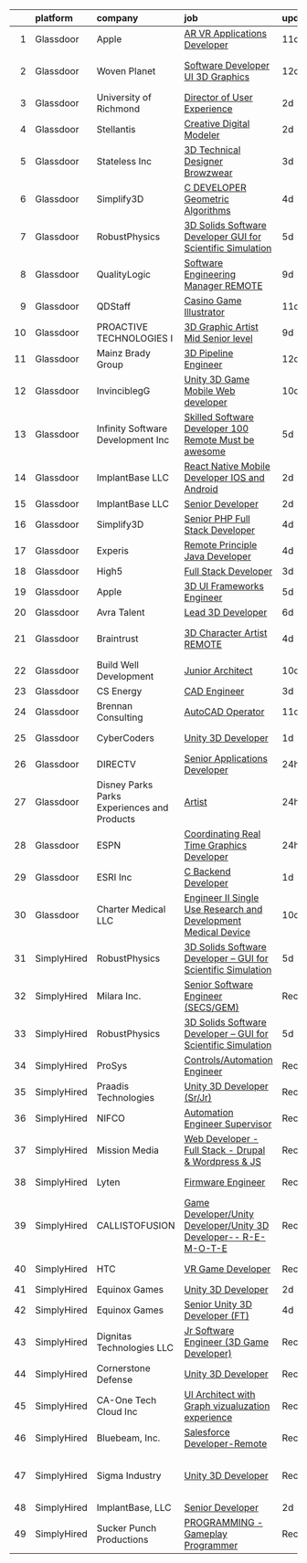 

|    | platform    | company                                      | job                                                                                                                                                                                                                                                                                                                                                                                                                                                                                                                                                                                                                                                                                                                                                                                                                                                                                                                                                                                                                                                                                                                                                                                                                                                                                                                                                    | update_time   | location                   |
|---:|:------------|:---------------------------------------------|:-------------------------------------------------------------------------------------------------------------------------------------------------------------------------------------------------------------------------------------------------------------------------------------------------------------------------------------------------------------------------------------------------------------------------------------------------------------------------------------------------------------------------------------------------------------------------------------------------------------------------------------------------------------------------------------------------------------------------------------------------------------------------------------------------------------------------------------------------------------------------------------------------------------------------------------------------------------------------------------------------------------------------------------------------------------------------------------------------------------------------------------------------------------------------------------------------------------------------------------------------------------------------------------------------------------------------------------------------------|:--------------|:---------------------------|
|  1 | Glassdoor   | Apple                                        | [AR VR Applications Developer](https://www.glassdoor.com/partner/jobListing.htm?pos=127&ao=1110586&s=58&guid=000001817fec9464a14abcce79f79f1a&src=GD_JOB_AD&t=SR&vt=w&cs=1_7728413a&cb=1655708620266&jobListingId=1007927430862&cpc=F41FEAB56D215062&jrtk=3-0-1g5vup54gjop2801-1g5vup54vq6rm800-69fcb8720df6bece--6NYlbfkN0BvKrLyj5gPmtZO9T8euul8TCxuuKNOtzRJOomxnwSEodTz2Bc-sPZlbtkML8D-m4qjCGnf4bnfUhIPZeLIg-kWsoLpYUZE6w8n5VLz2izTVNhE8A2fpsHuKRjE-oAiuIZERgxxAwRuKy4gW9q-meSy0xsMy36UAtY1PkgNswdAEizm5h1dUYLWAPqRkLM1gDZsfuccx2CvVcHIzhHspUkrnSyzg1ovCFr4NIjUBDS9om0RCjHF_7LRZlCWbrbzkzesdeUbJ1JGlb5NvtGR0MbCGwzIu6CmlzXHs0u6VYKDMQboeNRlucBCiMBvENUPEuRVos_AblOYwKpmQ0FviMyTWAmv8GOFDfxyL-F2DAHKcBYiXYbaYU1ZvY9y1YbFauujbXJu2vMH-HRQv9HUN6kY_TIcvcUtgXPj-RLQzo2oTQwXplIpmTp1YR_fFaCxjh9ba-QqusYfr_W66_b37lQJCzGrVHjs4yXSGEB6uDcVUO5aGILtOo5XoPu4rc1X-dc6uA-87dojqsEIRVF5V5aKfvo0NPEPUgap607Bv-7YVh-2os5_oHKrsKs3TYg0I_9ob8okz1w8SZA_ZpwiabZdWN5zv06N8KlqrgG027yMlnBS5iMPu_AqgdwP7q2VOmq230Ifb0UJIIZC_yR0ZhltHDvJRayDDXsAS-p_znetcsY2fhp8FIqXXQgevLAfyJc3ZVCxLMUwoUQq56iocSZ_QYEMWZqn6rCSVIEStYlh_JqIZO3KFzgYR9_Nwals4OMfPXBT5sSx1K897wd4-G7SBTnBboLXq4uB66PZKG5TKhrgzz0spjSPFjtleknhhqXWZcP1RFg76CcaeJTPkrL9CPsV7tjiaRiX2p_dX0IdU9a86i_EU_lBI0fopA_xJC8DugkwWl07R0N1aABCyaDzs0XDpj9f_aX4Y49LGFq1f_mPredDey5LElZdukwOGqYMj8XPH4f1kA%3D%3D)         | 11d           | Boulder, CO                |
|  2 | Glassdoor   | Woven Planet                                 | [Software Developer  UI 3D Graphics ](https://www.glassdoor.com/partner/jobListing.htm?pos=105&ao=1110586&s=58&guid=000001817fec9464a14abcce79f79f1a&src=GD_JOB_AD&t=SR&vt=w&cs=1_f272eeb5&cb=1655708620263&jobListingId=1007924957263&cpc=DB9C765A2BD84098&jrtk=3-0-1g5vup54gjop2801-1g5vup54vq6rm800-28b9a5d88495881a--6NYlbfkN0DSgjPPcnEdvoK3uuxfISLALE6pB1FR7YSHOr_tSg5_QCn410VK5Ds4sai37YL-FnFQsRRoouHb3ov-82YCWqClZ54BIa3EZumk2cXgxyV1LbFm_9j9_PQ7pMJF3yRQRyfIViJe7x-TJxjM3uq28YTr3wt97MUEu-OS3DuB8eeYHp1RLzj3SnpILvKW42xjl7v9yTDFZSlw2cVH8Mcjo79VYs7XpjIwFLGv0HQQv-ihFc43Lumr4PCyDEbuWLQfUGuIyXF2tT9rZlP383vLNBwapO5bLpygSk6h7-hkH5QWgIKGZDH1kxw1Vb1sgQZDAkCHsng453I22mCjEyOvF5lfAKB-Yfsr1tSbGTGuBSFW1XP4QZDAZPvTaWbp7erfyawo3pGQ--_glZdhCEe71RwApTt3A_J902IALtHxWT6WHR6CYG3NyV285IuILj2h8UTOoE2Wnb5j7COsfGshGTwMtH5rjmaURGAIMdWIGnaouXkA33sJH43NgRXf0hEMC8vgNmCt4FZedvttGZEPdHdBw3SDZeho2UhUU4ETLufxvSToPMkLDIhATLgI5G4Co4XnT0JrUKUKxg%3D%3D)                                                                                                                                                                                                                                                                                                                                                                                                  | 12d           | San Francisco, CA          |
|  3 | Glassdoor   | University of Richmond                       | [Director of User Experience](https://www.glassdoor.com/partner/jobListing.htm?pos=117&ao=1110586&s=58&guid=000001817fec9464a14abcce79f79f1a&src=GD_JOB_AD&t=SR&vt=w&cs=1_e2f55f8f&cb=1655708620264&jobListingId=1007947522247&cpc=0EE938385DA0F52C&jrtk=3-0-1g5vup54gjop2801-1g5vup54vq6rm800-fee5483f8646dcf9--6NYlbfkN0B4rZm5z_hx-StMuau8L_CkQ17CUpFrlepinLuWzihKphy1kiApdNXPmsbVpK7egTwWM1YE0y830yVSUa33GGEj4HdoLQ9ujpQNHzDNwfG11qs2oV6TyU3k9M_eS1bYsZjRA6ATmOsagKXSgYfzA_nL2W66SS_-9lSH5L2OUej3h-0TmeFyHUrga_2fOBJTjDcnZfgzoQuOsBHs9G2VgNvQS6Fv7CDoJ_WsTmpOKPHdb5w9VCjZlZLgVhnf-rtlgBuTkFB5xuAKA_k6viRAs7bofXqDISwLPs8QcnvpQxbMJC8Eb0_9KvKr0iMt_PeFtcYC9USlnIdHNa9k7kdjG_fpRdZCP0BSFiQtfYK4nAl3NNsTF_Aur96xkHM9YoIsL73d7TuxFLMhCZjqhVK_orHxB7mx2XkxFFG06n8ZzLgBAVVSL40WyN5hmvKYJtS2Mn5wlosO6uvmuT3S55ecP4dtEemSmGpOqxfcHjGuj8pZY-6_9BMfoD0ZyRx_uXORjSjwhrEbnHWxd5IY0wFY1M8eSGy7H6-9seg2IrgrNnnUDB48bzj3SAEU)                                                                                                                                                                                                                                                                                                                                                                                                                                      | 2d            | Richmond, VA               |
|  4 | Glassdoor   | Stellantis                                   | [Creative Digital Modeler](https://www.glassdoor.com/partner/jobListing.htm?pos=126&ao=1110586&s=58&guid=000001817fec9464a14abcce79f79f1a&src=GD_JOB_AD&t=SR&vt=w&cs=1_f7105a31&cb=1655708620266&jobListingId=1007947879701&cpc=F41FEAB56D215062&jrtk=3-0-1g5vup54gjop2801-1g5vup54vq6rm800-c7d62875b2749cbc--6NYlbfkN0ACPwgM8vN-agjfeQIp8j7bA6rWcStjIJMvSUoZk9GVGRcZyvcTqF-aEhj8eRL5exMgtur-eXBOUlNFu3XFpGmyH-dieVu78XsFldWKA_hmv86b1Pf2CErhrVVHd7fqoVLLmXQLp_cVhedeQEeEQ3aCz-WJOtGx_RdrzFOsYrAeceQbe8NbGQw8A_fIQF0kvpKIREmSTyYhiVwhB1NzHIUktjxx7QPxFfJXK1rpk3B5JqShvrt_Cw_wGVxMmCtsEGr2GqOSL8f2ektX4ccyHQWxzifjQgnNsZO4YrCNIA8mdy0qC4oieCTWxTsVzs1feOmaPUzHFNzzPdQwz4r4Bw7hYV__S_KllSfhaVZpZHdvmfCvWYR6thOc5BsnDTP3VOuPp2lxO8uLaG-PkMhuqDlFQPrn93Q9Wi2omObf4uklXQoEcj_lFD_uII_BbJxCWCMKUZJggRMaVWzeAXaOFaDlBdfeyNi7rJx1NL5G6znr5Acg7y-JNumR4BZw85dnDPkujuinkb1h7D079oigeigi33NDBNcrW2NG_CqgU1JG0uxnL_Nf37B6)                                                                                                                                                                                                                                                                                                                                                                                                                                         | 2d            | Auburn Hills, MI           |
|  5 | Glassdoor   | Stateless Inc                                | [3D Technical Designer  Browzwear ](https://www.glassdoor.com/partner/jobListing.htm?pos=112&ao=1110586&s=58&guid=000001817fec9464a14abcce79f79f1a&src=GD_JOB_AD&t=SR&vt=w&ea=1&cs=1_d52d5bc2&cb=1655708620264&jobListingId=1007944586616&cpc=ACBF47B84C432121&jrtk=3-0-1g5vup54gjop2801-1g5vup54vq6rm800-d92c17cf4d9f129f--6NYlbfkN0CMcCXJT0p_ILdaQUIJ0-QQ2_CBConMKszWTsGK5uvI4353MWyOs2yQnOr-BO7R0OdsV-2uWtxKNRcQOIisj4KaKx00A0lKRhJPcNQ2V8uBWaeRAsvkgoctLAWBl_74iXVjRuoS-wp-WJ8tnFC0ceYmcTlksXapOFD465wUOEqag_67zJiey7_Y2YzBIvILtyq2Mgz-k7zluBYFLyHvIVqcuod63KpOSTZcabJoMnk1MU82iJ8pK2zUpJZw1UxNzouD_T_4voPJB-ateX0ULdO4vQ7XN6NCMM-FvIwRc5Q44fZ_h1TF0xnNaWqhKCQtN6hz71ewOyq4bokyx9v4JC4VP1-P17WJxyIJubWT-LDW98AJcnbGIERxanDlKwqFB0UV7cgLRRC4VzX7dwodD7yLKQZqehdRaD7cStvwhikmLju_zNQgvhlAPl-yArJZt9GSPUlklrEZJM0rj-IKfg8BZPwK5DntJ3xXtAAVIe8bprwlNJql5a3cMCBaXaXgT0ELDbPvFDU39kJC76UWmcBn)                                                                                                                                                                                                                                                                                                                                                                                                                                                           | 3d            | New York, NY               |
|  6 | Glassdoor   | Simplify3D                                   | [C   DEVELOPER  Geometric Algorithms ](https://www.glassdoor.com/partner/jobListing.htm?pos=103&ao=1110586&s=58&guid=000001817fec9464a14abcce79f79f1a&src=GD_JOB_AD&t=SR&vt=w&ea=1&cs=1_d0c298b3&cb=1655708620263&jobListingId=1007941984783&cpc=6489DD4DE391605C&jrtk=3-0-1g5vup54gjop2801-1g5vup54vq6rm800-0b6f87ccda85a2bb--6NYlbfkN0AS6l-ih2KIXnejHBXZcOtrnYQHbFd0ICbFjevRruSO72K49RFFl8ZNDGIda1dOjIgye5Sxjxx6Dcpnx7XeCYcSTNZZc2Mz1qQcNMbzQUgcJDCNAbHdG182PqyW56RYsmFBRSZRsfJyqU4z-zLDtWNJkIT14t9OdPQWDE55Tj4d7LF-vkA08E4T6t9aIl1TRqEmJLxX7Hf5BP0-Nh-P_LTSW8GBURwRIQixnGKTfRD0WKixWDsJwah5hCJhzfIK8wodIqjD8UOkJAdOY38g-qW94qRnlwyhLqOaUrstj96ufvedud3DBikHHnmQ5FmJZ_DHxXqMI67D9qP2S9pmX1PAtXZMEwNg6aDKrEZdGaBO5FKari7NwgL4v7uF1OngbfmIZaklnXnShjXxAD0n0SQmGidAPA_LGl--0Oy77z7hOYF7zywV3ytm9vDexOqAl6qbfz8yUUd78GDxJhUBcc5SsFfD8CtSpz8_JP8f4lyOKYDIpeHZmK75p77r5svrbgpfc9uVTaEcYGnssvQDY93E8OGed_r94uzveFONczMYtbk7J_DXtO70YzhRRuM1sa4%3D)                                                                                                                                                                                                                                                                                                                                                                                                          | 4d            | Cincinnati, OH             |
|  7 | Glassdoor   | RobustPhysics                                | [3D Solids Software Developer   GUI for Scientific Simulation](https://www.glassdoor.com/partner/jobListing.htm?pos=101&ao=1110586&s=58&guid=000001817fec9464a14abcce79f79f1a&src=GD_JOB_AD&t=SR&vt=w&ea=1&cs=1_8a86ec40&cb=1655708620263&jobListingId=1007939645720&cpc=693DC2A5C2508A76&jrtk=3-0-1g5vup54gjop2801-1g5vup54vq6rm800-4530b0d87336c294--6NYlbfkN0BevOZb7bgHVtZg6wneUdcunOcHKZMYh8OpNEpW_MBDmqvix-hf2npWZcwmSak8KDLAG5uOZfu3iPMwQCo5M9VWPWWBE5JsvYHARI2R-N_M6Dbc3ty3EvP3e3dRDVfsPSYK6-KxkPQbizzmtea1c8o5pZrjU-1CbQknsQJUyxUhwn_91sSBrqOv_Ac2CvY8ebO6GXCUbW85YwD0JKdvauPcOc83WjtkEmGbKj6Rq8KjydfEcosIzxBxflVIzhuJ41WaRmNx4p4rhZ9dJdwyux1yh8fRlRi8CliZySZgbefDY4LsaEfP3KdoAbic4y5lIX7ifjOyQeDik_6dXemth-vMSilvM5YMZREy5XPDGZpLGYVyqzXcm8GMylGMKXwV9JsEiRnSPLOuPl6ucs0anGq9yFu2MDZen35RSIqgaar59KvWc5spebFAtPJ0NiLnWUxzYDB5n1_RVFChL0-TLc7laH30qzBm5G4R9ZAPM9b5EfXxeDfMs_DPjWwGshGdo6L1BLACtnp2NA-bMD6pfo_s6vhHOfRSi9MTjEcEg8rlqqNWZ-B7X7WN)                                                                                                                                                                                                                                                                                                                                                                                                | 5d            | San Diego, CA              |
|  8 | Glassdoor   | QualityLogic                                 | [Software Engineering Manager   REMOTE](https://www.glassdoor.com/partner/jobListing.htm?pos=107&ao=1110586&s=58&guid=000001817fec9464a14abcce79f79f1a&src=GD_JOB_AD&t=SR&vt=w&ea=1&cs=1_1fdd0627&cb=1655708620264&jobListingId=1007932213876&cpc=1618895939391108&jrtk=3-0-1g5vup54gjop2801-1g5vup54vq6rm800-220f2a12ab922b53--6NYlbfkN0BfCVyGhJxQhQGQE8P30JU6-n5_jcSKbz7MAfWG2cdpnm3sD86SrkXFxEL2O6q4oVGja1YcYg3LI4j7ZdPLrTzdJbC3cd7JEYSXvy7Ij8MVaaSCnhWcDNVGwpnvoeXa9pjxAZZFadfpOIpf-ZwyDnz3Q6aDv3zRvTxLZcD2TVfdu_S1hhHbxCcc8nMxgnXApaEsixL7b2VeVARWu4MEw0qVyeV4LzDzBVMKFLGRN4__m11h1lrxOigJkw9XJHpUkG1UmZ-xsHQKsrjNMS2IdxsuesuTye4HCdYyiVHcB6z2GgbAG9VMXyc2JwR12jrW_v0iAhNmnir_L6CozzJpQtzcm2G2DhOKwbBGtPf3Q8BrB3AOsGFL4TTmtKv1Q7ugGeeAHkYHZBTmDmGdjyn3oayjyFruXQDd3O5a_DeNyC_KbRik9RMQMluV87a65j8DFGe1fkFyVk-COCaiLtmk7nIGvxslszVt2xzSkg8jvT0NkD-p1k1b3NgHvU2tlNXbJNggiizmGBJEq7-jkLyyjLcDPX6f0oT2eSbFXxfbi9SZ4A%3D%3D)                                                                                                                                                                                                                                                                                                                                                                                                                           | 9d            | Remote                     |
|  9 | Glassdoor   | QDStaff                                      | [Casino Game Illustrator](https://www.glassdoor.com/partner/jobListing.htm?pos=121&ao=1110586&s=58&guid=000001817fec9464a14abcce79f79f1a&src=GD_JOB_AD&t=SR&vt=w&ea=1&cs=1_89bb4933&cb=1655708620265&jobListingId=1007925681459&cpc=1CBFC3E34E2A31FF&jrtk=3-0-1g5vup54gjop2801-1g5vup54vq6rm800-e63c32287e53ef2b--6NYlbfkN0BK9GXDcakwdiqmeo8o-2GvkYnmPkq7xevAHdeF_847qgEqLohpJSeR2Dnm78J3U8H8O3cWcofIO70AJcWixlFJnvFYf4giE1fFFkwuS-1hvwGaV5KleI9pdBv521xfIEloftKi1RxKA_cOAC25heA2F6bp6_LjfMi_nyHahfMOHPtmaYXwDkdkZdkwKrzGI0q0AdwrvUEx1Ilbwe1CUsuSKhk1ENMAbnKqKij5GZKeLsjjXUNUJuTwynQH5VCXC3Un3U1ucxvhzcmAQhbWHbqmxzYAMIEJhOEF3vNs4itK0ue6xV9pu3lbulTkk9NwJNcRhi2Y0fh2-24Gg83CGkqApNHC5MF5-_hF5WNqKuFjaGeNXPRzXwlsNNWBMU1QRYftqLGVZnBTijooxKIzyA4dfKcvxk-QV93aoyOMhrEqlZF3hy1QGaXUXvl8bvOuMYXLbJxlgZa6qs8udB-Drc4PWU9-Y_gHJ0I_xhkuclVDiA%3D%3D)                                                                                                                                                                                                                                                                                                                                                                                                                                                                                                         | 11d           | Escondido, CA              |
| 10 | Glassdoor   | PROACTIVE TECHNOLOGIES  I                    | [3D Graphic Artist   Mid   Senior level ](https://www.glassdoor.com/partner/jobListing.htm?pos=104&ao=1110586&s=58&guid=000001817fec9464a14abcce79f79f1a&src=GD_JOB_AD&t=SR&vt=w&ea=1&cs=1_e2306a0e&cb=1655708620263&jobListingId=1007932102258&cpc=AB75CEC7054B3AF3&jrtk=3-0-1g5vup54gjop2801-1g5vup54vq6rm800-fc57daa599a84766--6NYlbfkN0D4rPC9Q9uQLlgWvNxCF4dREk9VHC1nFTR2yi_SPW4ovZYWOA3md7j5hYSoLFTy1SEpb-D4i6sDEn5sJ1vn8teXPWlHwihRT8KRIC-Xf9leLufGRP-m0H2SuQsaB0VTanm0DP0HU57Zc5WgqF_pVlSKtSKKK-Qww_d5iwycywxM3-e3G1LiDZfnMJnvWhmo6hyFvndE08j1ksaHYZn0KeWoOpd4gy3nP0MTOzF8nyVsTj1SvqJdOa6u5btp_vpII39RU1s4e65JTQ0DohI6oD_M4Fihuk_XqdNQoENKzbzZOWy4UoDd_VpRn4RbX-4RGrO70yNpnRYMaGD4m_9bFWNyf-ZlCZbresqNUgqYQB8YTxKHqwYSEfp11MgEd2BK1ad_CdSi1ISZPoJsFgePWFVald7lLWnKcBqr0EChmG3GMD9WFw6LUTzWlRQb__VvcMEbgHx0b4ZpdZZHes60tEn6yAgfZzU7DEq59GNdbFm3FdFWILWP4-u2R_gHyzf0v4CKSlW_QBoGfKGzi0YOovyhS2tm7QIYalw%3D)                                                                                                                                                                                                                                                                                                                                                                                                                                       | 9d            | Oviedo, FL                 |
| 11 | Glassdoor   | Mainz Brady Group                            | [3D Pipeline Engineer](https://www.glassdoor.com/partner/jobListing.htm?pos=108&ao=1110586&s=58&guid=000001817fec9464a14abcce79f79f1a&src=GD_JOB_AD&t=SR&vt=w&ea=1&cs=1_aaa067f6&cb=1655708620264&jobListingId=1007924023769&cpc=022796DF6CE1C9E6&jrtk=3-0-1g5vup54gjop2801-1g5vup54vq6rm800-19e69a8eea02e56c--6NYlbfkN0AmBvT8mmb9xI3Fj7UxKkF4Cq8RZh4Va6i5lMeIN2RcgGASh7aFhimwCXUNgOpzN1fbJ1oBdpr8KHMtR0CV7Zq2RullAxWIL3pE3BDWV59ENUqakRDszZixYKhBkXpnqpQvqe1fgrLdNWUtqdFStxCtFPy6Wabm9-W5fOxJtdZMS8_ygq6xyQ55hH7eNBwfvRpKDoE30rZLoH32GFQBVZrij8Maz967xYnVURd4WxTCwFWgh_u-4E695qcumAt2F8hSUVaQAmR7EZGmusYy_8PGjriyb_5xw8yeguJZPtn7HiKuF33h4aqepP2PrY5UVPCyDiMa2pNUH-yPqe6u8kDTEbADISmd3RRj9eTX5tXZMoMc2ahuOKc79ELjeZ2OgoGpU7WMNuRClyqXme3JcpMX1QbmBfgS1p9Z4AKzxDHH_dn9aLJEAmhx0VCPcdvGxI7fazJV6RqrU9wkVZPmCp4uRzdzuuOUeY-8HCvkPxeS7ULADvqTFMmoLHr_oSeFa0uaN5VqeTkZmw%3D%3D)                                                                                                                                                                                                                                                                                                                                                                                                                                                                            | 12d           | Remote                     |
| 12 | Glassdoor   | InvinciblegG                                 | [Unity 3D   Game   Mobile   Web developer](https://www.glassdoor.com/partner/jobListing.htm?pos=114&ao=1110586&s=58&guid=000001817fec9464a14abcce79f79f1a&src=GD_JOB_AD&t=SR&vt=w&ea=1&cs=1_e410261f&cb=1655708620264&jobListingId=1007929062517&cpc=2F9DD8B511C89582&jrtk=3-0-1g5vup54gjop2801-1g5vup54vq6rm800-2ddafc439c644129--6NYlbfkN0BMcPmEX1E7yOuH-aMzR8-fYhPkQo9_bevYM7Na4_hpwHM6DEvgKwm6ghaQ4rQigH1ZRHNugIw-dKN9PeuzbrxsHh1Rci5SOJ_MVkR5yHrm4yhy3u9BlLsBS3hxihEG6gpiJYSYNNx5Anmv2WB6UQCtq5IlmzGqKudcIh4tI4VJH_YjjKoRguIzurTpi1LE3SkLwZQL64d8SZjixA1UcoZUPfFelgNRax_UHnCRCoyzDkvovNTX-Js2Da0Rx228t9KdK3175K212pZUM_y5CB8lLaFiZHFjQB5Q8-CBZaQchB0y11K3sf7Nj3-Dzhd6wkIJ4YrBEX8nkdmsWhdzU3NV4G6ak7NYYQDvG3AM6IDHGjJF3U8ihsIaYkF1iEXJzRHLLoJbuv3y7jqw4V0cJCajVnZxdetwj2Z5lbJpWMDTFVZ07dMFQQLnlM_ftlIar-3sU3Sn6q16CKFiGGXKNAvAJYy6_sbFH6i-dGfhnYH66AaiEu1ZbCeSKERh9CAYWs5rrXJJqioAW99lv5IyZEJO)                                                                                                                                                                                                                                                                                                                                                                                                                                                    | 10d           | Virginia                   |
| 13 | Glassdoor   | Infinity Software Development  Inc           | [Skilled Software Developer 100  Remote Must be awesome ](https://www.glassdoor.com/partner/jobListing.htm?pos=116&ao=1110586&s=58&guid=000001817fec9464a14abcce79f79f1a&src=GD_JOB_AD&t=SR&vt=w&ea=1&cs=1_4e4ea9d2&cb=1655708620265&jobListingId=1007939755829&cpc=F7A2269C793D5877&jrtk=3-0-1g5vup54gjop2801-1g5vup54vq6rm800-c074755a022ff3fc--6NYlbfkN0DXKDYI_yepg0NlIxbNRNpLYk6-xAUlLi5O8UrMeMQShyhu6ovo9bavZEatAIRXxfsUBrgeVPG6NVyQ7_YvnG8IIx1Sl4fVEpcpXR5Xk7I4QXHDH9Zd5q1MoT7FKRH47sEQB6_NwCxqjORkhGBVtlWHPRbAaO3WVZcJrGZ5NDco7CTAOZCRJv8c9cH_ewIRz3cWwT3v_HaEnlkZdQdTJfN-r38IlC0Zw-SO0eyzmc7qwR_G6qKd5XJpMf_3wjAWV41lDfAFu6WGIqqV3rdOMI2N2nc7Mh0No4N37Cxii9tTjFh9gQptR5sBBzt-zUQR83ig9_xeKNk23X6mtzFe3-StgZOhFojF4hQwI2g6-JXexjc_Yr7pr_9Oiao_TX6AULZ3pkwamL8OHVwOBRyoTjTs-AywcTix8dX9XBZOWhHoKyrK-mLVAZ4ydH-q9lF-pmT3rYlFmE14HrwbdYT7ynhnXcREkQS1H4M7TeVAVXjbHSlI4ZGiQ2QR5IDrRpW6QA9RjHhKogmI5g%3D%3D)                                                                                                                                                                                                                                                                                                                                                                                                                                         | 5d            | Remote                     |
| 14 | Glassdoor   | ImplantBase  LLC                             | [React Native Mobile Developer  IOS and Android ](https://www.glassdoor.com/partner/jobListing.htm?pos=109&ao=1110586&s=58&guid=000001817fec9464a14abcce79f79f1a&src=GD_JOB_AD&t=SR&vt=w&ea=1&cs=1_950d07e0&cb=1655708620264&jobListingId=1007947280378&cpc=CAF32EB92433BC76&jrtk=3-0-1g5vup54gjop2801-1g5vup54vq6rm800-612e5553f203dcaf--6NYlbfkN0Cd5ZvLdai7cR0fypH5_WiGezUQesq24dbKuF0ly35ya-DdLtg6_ErM3yC0pkQsVJVAwRWSZmDHCJsJnBMiwZyD_XZTS6anio1BeqdiqMC2EbbWmQdrcjDqSWWTTLwcNT6l-Tx3BZ-m5qrxkGgJV-wkmtwpj8ODVNfkcEe3DJy_iZk9giqLJGWVKj3iNIrzowbxMXJhyTxbNBRqXZB2vMgMiYGLKtDGzAjHahhmJOs_WwZGqR5QVlg4hvKv5sOijYrqydAOBsoSGQXsplVvKYtJNAmag6pyZj5lzW4pbE6Zk5-3Z61LpGYVLgsaKfiB2zRctfBh4ZOoGy7FXSO7o8N1BagUQZROYODsX8YwNbAhn2DNNFuU3UhO3D2GIVJ5SgslHFYQuYpHlih8dtRhh0SB4crDxZylTSt052AMfmHPOAutvyrGr_0WBHtE3Jr5xl4Ef3XVMK99fUlMgaTRsuwuUqdCk6Xr3jaIxgTWjQr_ylmuwE1C0aO2P6sKK0qhfnb4ZQeUHZlP6Q%3D%3D)                                                                                                                                                                                                                                                                                                                                                                                                                                                 | 2d            | Remote                     |
| 15 | Glassdoor   | ImplantBase  LLC                             | [Senior Developer](https://www.glassdoor.com/partner/jobListing.htm?pos=113&ao=1110586&s=58&guid=000001817fec9464a14abcce79f79f1a&src=GD_JOB_AD&t=SR&vt=w&ea=1&cs=1_2ea5cd34&cb=1655708620264&jobListingId=1007947368836&cpc=4B4B39186BDA197B&jrtk=3-0-1g5vup54gjop2801-1g5vup54vq6rm800-e1d001173516ec96--6NYlbfkN0Cd5ZvLdai7cR0fypH5_WiGezUQesq24dbKuF0ly35ya-DdLtg6_ErMgf3bu1Sh4Y8bQjtL_gc8Vas7SqGHc4NhwOCI7MPRZ9yBhrTo_tX0UynR2sSN5uBpnMcZR1SGORbwmRjpcDryE5BkJaxOPxEEJtW76mymsc1dGkC9pdZj1Km3NmlT-BoAb8dE7UKINM5ZRtVlNAOLND9UBVx3e5e1o7wfvbN-pOxvqF6-QQvnhLPebFj4nP3bxbZoHjSRcoa5c8fKKFAg5Zd9FLrc3FmPyC_T_KxeOUcD4hEa8tH8M_clUUTlGPZU6bMhk2L22rpNMq6KfFn-eKMaONReOSYpQdHPThEbOAQ9A4XBVFYmtjzYiMlERiCzK7T6kCxYim-Du1Gt8xavMdGW1Bl73NHMGotlYjvCS2l-jiJE9HwiXgT_FKGBJsacjqTEzXvYc21pZo5ixUG4mRYUacCFw1thjx3DpS_e0gOdimS8BKrGNnC3t6La3SQ2kWiQTuWQXJsZ-4Er0oHsGw%3D%3D)                                                                                                                                                                                                                                                                                                                                                                                                                                                                                | 2d            | Remote                     |
| 16 | Glassdoor   | Simplify3D                                   | [Senior PHP Full Stack Developer](https://www.glassdoor.com/partner/jobListing.htm?pos=110&ao=1110586&s=58&guid=000001817fec9464a14abcce79f79f1a&src=GD_JOB_AD&t=SR&vt=w&ea=1&cs=1_ebf5bd7f&cb=1655708620264&jobListingId=1007941986166&cpc=B1198376F5A4F1A9&jrtk=3-0-1g5vup54gjop2801-1g5vup54vq6rm800-494daf5fe866f4ad--6NYlbfkN0AS6l-ih2KIXnejHBXZcOtrnYQHbFd0ICbFjevRruSO72K49RFFl8ZNaC3KbvvMOnUTDgUP9bEkM3VcPPm2RIrk5bHmwaXGVNV8Th_saPT8su0jbLcnksTZSE5StKOjaKU497O7nJdQu9-zYqTbR_opisDc57meUjPRcCHMb9214qkIyKOVc8ou8tngqVH_NJLiEZl1nUw_3-TBM4IDHv9hCI3LhN4sKUcjzeCPd5a0ohBt6RA90IJzvLO6nXA2WyEP7EJewzz9fGYUDsP_pGxuw__MRbuVzjf5FmV5LMEmLyt9Sp-z-8XfqZh7aC5leLPK49x_thXeom2e-F7TWNiylA6AktQJ1jlywxSDY5Kh1A02R_b_OHIeC9QE-AsGKVV0CMUPmtdlvOqdKcfymfMZNj3GvH-baaeG-eE8Sc7DBaEsawoobkhszIWkD66VrAmCD_L2Lu3odC7cApKwSA9vnlBPP6p7upDonMV1RwTUfmpZhFMdP7ZzmsB9M_Bi-ljQDEmwUGd5TMgoshsObAwqpUlZO3d6qMnZ49dnCvzufWqKDoNTr1zGbRLNT2J_xpY%3D)                                                                                                                                                                                                                                                                                                                                                                                                               | 4d            | Cincinnati, OH             |
| 17 | Glassdoor   | Experis                                      | [Remote   Principle Java Developer](https://www.glassdoor.com/partner/jobListing.htm?pos=115&ao=1110586&s=58&guid=000001817fec9464a14abcce79f79f1a&src=GD_JOB_AD&t=SR&vt=w&ea=1&cs=1_a3455ede&cb=1655708620265&jobListingId=1007942374325&cpc=3E251C7E648E8D76&jrtk=3-0-1g5vup54gjop2801-1g5vup54vq6rm800-ca2f220bd5d464a3--6NYlbfkN0D6SMYE07Gfh-_SH2FjhVw2hdqqAR4WTuv7Jx1Ng_Jc3qVKAUZU19-LvyPanr2TIYN9sd1jI8lVJKglPdEd1aaiPxlhKBAOZkEz4EqSdAU1-UsQeYVXIBjWqdL7I5cYtsIG-8wO0H-MYfCZZ3hs2BYguTf1eGTcYiSFBxcHv9CSzC2A2M1lZ5A_hNqDFPfUMS2SlUUAP2yunUEt_3AYH6TSa6-ShSsDGHkjDWajvNvb0nND3O-IsIkTS58QjXR_wQGFNBtu0R3AAkalmdfTg951b-XSYsV_2AgEzsQJjc33J7Hqz54Ssz1u3A1GMyGYTbZmwKX7lqT30rJ2pT89MoGb6oAW-0gPmkWJwWS40nVrzD0P6c9O0DMaTCqZiiQ4E_-R8NlZSCl3bzWxrt5t5xQXNTBGlrrRhiOHQpjK2J08flyZNubqrsqWpr-HWG3JoynBhk2vUtdYyVF8Ej_y2b7h4klt1t1enPouytw09YdVyDlNDcU7PEft51LJWTIcdF52DFdHevytlH_jFt0RMI0u)                                                                                                                                                                                                                                                                                                                                                                                                                                                           | 4d            | Remote                     |
| 18 | Glassdoor   | High5                                        | [Full Stack Developer](https://www.glassdoor.com/partner/jobListing.htm?pos=122&ao=1110586&s=58&guid=000001817fec9464a14abcce79f79f1a&src=GD_JOB_AD&t=SR&vt=w&ea=1&cs=1_353a2560&cb=1655708620265&jobListingId=1007944586870&cpc=9C4F014304452074&jrtk=3-0-1g5vup54gjop2801-1g5vup54vq6rm800-5cb29423473bd215--6NYlbfkN0AV8vU3o9nlw7wqa180ZkP3oAg17VLIhkP1SPyaIh_MQVSfWHQ_D-a5zztdBH5vi5yTjDkIkcoJCRiYTFTBHDtPAs9_aS-SJTkMrFXXkBe8Cenzh7a2AoC94w0MER_zYqebLvb2mQRwF6UmnCGXrzIWLjmabHJh4HagAg_vT4qjuvzwuliBxW7RmuasfTNZzeOyGbBBTbFfip2phpS1CpQod2frab0XdfiJAAQcSuPYiwe56bD1lqQMjouxxXcHeeZs_AGHUroHbLnGz4xqvDl4Jpj4Si4ziGA-okllBYfyds4k_y795BRYVLp-3TpTuexqNbhotjv-GDNZ9y344HuTXfAF-YgPNAjMHTs3ZMRAsLSlxeKuH4rzuZxvtMPN6vf6Qx9hAQ6YaxZCtTSfD7-W-hIpsxiNVvyyTD70ABpnnclmrj1MoX-IKCI4bAXZ50sz4cIzVeeYOYLH-LMJQaiuUkju_r_stiqsGNbecofzYgLyNHpOdg_fGWrQtFy6BKPOOwi1CSqz0pVgTkprWPmp)                                                                                                                                                                                                                                                                                                                                                                                                                                                                        | 3d            | Remote                     |
| 19 | Glassdoor   | Apple                                        | [3D UI Frameworks Engineer](https://www.glassdoor.com/partner/jobListing.htm?pos=125&ao=1110586&s=58&guid=000001817fec9464a14abcce79f79f1a&src=GD_JOB_AD&t=SR&vt=w&cs=1_0c5a4d30&cb=1655708620266&jobListingId=1007940998318&cpc=AC285F3A3ECA6BB0&jrtk=3-0-1g5vup54gjop2801-1g5vup54vq6rm800-e9fb792e00483b4e--6NYlbfkN0BvKrLyj5gPmtZO9T8euul8TCxuuKNOtzRJOomxnwSEodTz2Bc-sPZlbtkML8D-m4oX3N-m0DxU2swFy15YUpRuGj8_Ta6DyU_6OZUUJWtxBdSOdMTjc63OZPlllE-XXdHA0qVv6SIPNXiibCpSGCIja52rbDRny-5U6b9s550Ir48lfvH_q3YAxJF9YjUcD_M8wl6Q2Y8Wu2izssGYgJ6DAGb4nq6KZTsBGlK_9h2WF4jD3i5sp07zC-W0Sj6cmtZQda4_LmvFVAN_7ydfhG592VBJGgLumUqVvwuhwsPGNaBavWKRIQmknVwhA4O6a7Y7eI00o0E8xY7A_4rMuSh93Bv4w16M0zpPGgHPsTgbscgnR6ZmrJom9WIWmVQyNYixmGSH31r7EVGoRfrCLnRbB4JvYrrKQtcOm3HpecdVEhkmLuTe6dEBDQnZv0mR_bHzL-eWjmMvfsH9r5ropnpbFFZ1QHwWchZmhAKG80DnmghnDWN9YYSSheakwBk-g8Myrjx8CZhfk2IhBs3D2Ify3A1Hf7Pf5LvajGQxmimh2A1-wlTwxiRRiFlPzFUHTty3SrA_v3TMr-eaEIn14Cfnq3d3ogfSeB1eVSr0KmUavIFFAksU2cxtC6q7mENLak6shyXjQ9WCcUfaumXEIV1O0QlgWDNLs94IY15wHm9pwFJzGOVS3SDaxNdKkZJe4KdOxNI4Jwy8qNc1dLeFWUTI5eYV8Q2gu3PHC-kRsdOneFPPv0cIFrh9CZgOix6nqgz8cjwkDEok3G7eh4tAxA6psD087FZrM94HEvpudrWeMo7yWQMGF7dQAKqz1cnqLmaBK97GgU8iONqDtFuS7dZmiLMXwguKfiCLREWUsRWjWSvpc7V075Bx6yB_aFhFgfrQa8Axmow1MsPXPN5wRb5-FLUf84X8LGdnRS6oEzRZC6fL_eIBb5jDzni6x2GEScDRSSC-WY8Rzw%3D%3D)            | 5d            | Boulder, CO                |
| 20 | Glassdoor   | Avra Talent                                  | [Lead 3D Developer](https://www.glassdoor.com/partner/jobListing.htm?pos=120&ao=1110586&s=58&guid=000001817fec9464a14abcce79f79f1a&src=GD_JOB_AD&t=SR&vt=w&cs=1_e92e71a6&cb=1655708620265&jobListingId=1007936324954&cpc=5E31031E1AFF45A7&jrtk=3-0-1g5vup54gjop2801-1g5vup54vq6rm800-d72a9d5f5b134c82--6NYlbfkN0B9-418cCXRzcGI1omC3v1wRgm_AezucpluatJafpVZg5tLBFTmiP1LYryusOQq5x7ZuY0GoirngUiOWEbF1Nj6pHNTgvggm1rQIm0zxvLYjukBIndfO8dWcdoPFkwyIEvI2gRzRtJn5geWj6iVV73J00hE-49UoS0BC89ps9URCMv2GCUQcbxfH141Ez3Jf8qt5XKtS9gBEmIDrhrjoO_7COtqhPad_pgqcNdZuRsm3EkFcE9tSY8A8g0r0RepmsLi-fakXVo1qHzZPuPIF0eJfMB_JWAez9kItsiK57eZXMyHgZSDI3uyMutZi4NNzKTCPIndC9oddVrAhd1rX27XEh5McIvFyPOaa-P5Ejrsf_Qd9fLqrrgnSFLVpZKEYEYMBa3CzGn9S8zKqP5HzIBbbQrM10rmBcGofqguZ867miJInQS0P7Y4uldUNzNbyLFv-yNzm5gtAyTUoPKhd1jpkv4Nm5410LG7vhApqNd_JdNn8amq00KpTQXPVltBb1Q4P3MkT5wT5LX2F6Z6R1s3MEc54NYFp7bjZsEHKEYd4yoJ_-6GATbrs_9LClWG5-s3GMYjPS98NkuSC4zN-7Zipt_h6y3liog%3D)                                                                                                                                                                                                                                                                                                                                                                                                  | 6d            | Remote                     |
| 21 | Glassdoor   | Braintrust                                   | [3D Character Artist  REMOTE ](https://www.glassdoor.com/partner/jobListing.htm?pos=124&ao=1110586&s=58&guid=000001817fec9464a14abcce79f79f1a&src=GD_JOB_AD&t=SR&vt=w&ea=1&cs=1_44e3d033&cb=1655708620266&jobListingId=1007943710888&cpc=F41FEAB56D215062&jrtk=3-0-1g5vup54gjop2801-1g5vup54vq6rm800-5ee5e7f6571564ef--6NYlbfkN0AL3dVr72y2kzw2kaN2Ho5i09lACUMjYeOySpm2U6Kfan0Q5GkZVGCHxlsApy2F5378uQN3mKM_7kyYKMjhdxpueOepSopJDowaNmAAmp8C79_qyjXPQLD4eCZs_sHpZ4tzm_0hFAPF1E3f_pOR-KvDnFTzNWgR56c5n5xBU3L5X9GXmPX5MxWpDGZGoMi32ZubdCR7IKRK-fyOhgGJQd7Fithgp8VrI5VIqCq-RG0iQ__JDPva2qbuaVqWnqk92gsc0NGcbUjf2Yiqmc-Ebkp9_KrNUFDdm5NfEHaxhhDajPS9kEQO6TeKb3oQhwCYt21sblDeYY11sz6_39PqSAzVVhAlbuDu9OoGRYfocVVWlup12Rfb4u4l1-NQXTOKFAr4iIi8IVVfUL5gaCj7jmn-XcSVjnhT4iXftAAZB1Pj_imtfoU4KlPE8CRSaoWRLZSVVsGogejVEzjioJ3PHoqBPBND9bIl8LScGYSfsMFU2AH5gvOTJ72aSeY230NKUhf30mH9hzKPvuYdWqVlHxRM38sgDQwsOZxy0g9TMayTR-fmg4jwDauwSdZYVc6yBXrADiEJdiJTX-tV1jKttjQvsOJEFy11_lvu5ECBz9Ywt4Id6DboNiOCNrOdpgUMXEPeS3GHqNmeG1la-IghzgZkRhV4ewYXYSsy0uf4W91-__TgqqZLh7mc7v70emTJHE-olH7_SsFzav8yN5C9VGQ4rPdydw4TQutCeu7twhX7WOoYBu3FI19VvrFvQatrFoIBXU_J4U2o5885MJ0FAJ8D)                                                                                                                                                                                                | 4d            | San Francisco, CA          |
| 22 | Glassdoor   | Build Well Development                       | [Junior Architect](https://www.glassdoor.com/partner/jobListing.htm?pos=111&ao=1110586&s=58&guid=000001817fec9464a14abcce79f79f1a&src=GD_JOB_AD&t=SR&vt=w&ea=1&cs=1_8af8af48&cb=1655708620264&jobListingId=1007929658533&cpc=CCC092465BAD6A93&jrtk=3-0-1g5vup54gjop2801-1g5vup54vq6rm800-f820df2182935d0c--6NYlbfkN0AS3oPsAAmCngCu4U51_2RxXyfS7TdWOFtWPOafNW52I9mnargnUyPFUi3dlkzOwLCoasE_4q7-LZ92GVO5WAJhVHeY9kPUGnDoDF26CPDsYWNyEous0wm3GAHHqV9r_xQsVhgoTYIM87oZAMZFzFlXZFGFTRlrMiTIopPEFsmSroOQBT52hp9CD0bWQMuqCcXiQTnRoS-ir4hXLmuz1BO43LrDwJnaSNVqSMISWTF3bmLrqvVRCvP5DYmvfVj2MvH0bxYeVvjyGa3HlecmRQ4FoFDwD8e0J7H2qFgF0yJ3AlkaWMe42YY63sQEsF0WOIixmMLJcXrqv_qsDVBqk3sVL_2_tCnaqL1Bhbr6wdpcvXWk67QI7fPbSdR-WDcpGXIyX4BIG4k5aDHjW0ujQ8rs2_jUS2YoeGdQ5sdlBmVdN5HjpqbSu30xkH1pQBzfK_jkcib__uTHVFjX8dkq6CnbtlcK4iIQSioPA4pGEk7hGW386ebhs7OYA3z7Ft0Nxj8%3D)                                                                                                                                                                                                                                                                                                                                                                                                                                                                                              | 10d           | New York, NY               |
| 23 | Glassdoor   | CS Energy                                    | [CAD Engineer](https://www.glassdoor.com/partner/jobListing.htm?pos=129&ao=1110586&s=58&guid=000001817fec9464a14abcce79f79f1a&src=GD_JOB_AD&t=SR&vt=w&ea=1&cs=1_c8ae42fd&cb=1655708620266&jobListingId=1007945196976&cpc=BAEB662971763A76&jrtk=3-0-1g5vup54gjop2801-1g5vup54vq6rm800-0e2166192a1aa14b--6NYlbfkN0BxYeN1ukgdqI8qAv-IWQgin6h7Kr9szKhczgp0WgDZuiUGn2alMaQdoWu7SFLYYfQ2CXnnJM-fF06WoHHKIlj-nvDeQdwuK3nDkz8pJ2HkOd9-fniPAmoqzbd4aTtbjw7CCmkXjApWN0JT3hZN_KxKuTF8CAvoqPbGbVMkzMgWml60dN02VihV-dM-9IVjdgOYTS_LOniSWFf0wZHT_5h8KTPXHSnAHcJ42WeQLOJproXC_YoXkuu2jrtbgOAKzl8E6YP4CbvNZ78ecFUA2KVeiiVRrwSEnURh2Iynyzmweg-ia5-_YuIPWWhKrwa3gpn-7toJWYWOpsbJgXhZu77HQxC-yqy1yXBmypY2CSMhBe4hhkA15a2D6KZtCo7afQhjbFUe25_xbKbWAzLRRnAIZxhafPpqw4-WhRkLsRxGHeAIu2guVmG-r8QFRuWpIjoRKFk23ZQFKE5BmVrHkbVo)                                                                                                                                                                                                                                                                                                                                                                                                                                                                                                                                                | 3d            | Edison, NJ                 |
| 24 | Glassdoor   | Brennan Consulting                           | [AutoCAD Operator](https://www.glassdoor.com/partner/jobListing.htm?pos=118&ao=1110586&s=58&guid=000001817fec9464a14abcce79f79f1a&src=GD_JOB_AD&t=SR&vt=w&ea=1&cs=1_17eafc72&cb=1655708620265&jobListingId=1007926318173&cpc=A938E184CF850189&jrtk=3-0-1g5vup54gjop2801-1g5vup54vq6rm800-af79c583b1c27cb0--6NYlbfkN0AY7tPT0iiNjSmIgu373pr6VvEa4C8a4Y-kENUDOFsYPnuIMkyfGxSIDxs_GceYYSu5U0USkTUGYRM2GVpmR23wE4bPcKxnFfyg9pld227jKCoCnxNqX7KTGhKBMLHWubWPovQax16512hJ5dMwVW4HwoaU93AMFOG6SXJ80fcbbsCpwmtp9kxHUSr3pXTdIiYSLh_M1hJc58vqAkbJcaeKIyStwG8EfzdubkS4CpPIZjaRYwfnMhAG_oD6CHjLCmWK-HisLxpkKr23u4a2BXkDhpye-mZvKOommwU9CJrXNdJYZDGxGF7rLDNhq2mkXXdRk9ye6v1P5DtbYiLgakpv0opDaXHbqepyI8RoEj63MZTD6JY6CIoAd49BM4serQ7RRAXCSb0lOpIEco8YUjIe-OrhBpsfcY5ltIX3hdHdJ77q1W3pnKJkvQZYcCwIQ2jF-2foOGNRhZ8XcLtrC4ndmG9tdMThqWQymuYxbQdqwFlq1Sen_K-y0EBB0hSDJ8-6ChBL429_HA%3D%3D)                                                                                                                                                                                                                                                                                                                                                                                                                                                                                | 11d           | Burlington, MA             |
| 25 | Glassdoor   | CyberCoders                                  | [Unity 3D Developer](https://www.glassdoor.com/partner/jobListing.htm?pos=119&ao=1110586&s=58&guid=000001817fec9464a14abcce79f79f1a&src=GD_JOB_AD&t=SR&vt=w&cs=1_2976ba02&cb=1655708620265&jobListingId=1007948758067&cpc=A65DF3A704A48F9B&jrtk=3-0-1g5vup54gjop2801-1g5vup54vq6rm800-fcd7a6d051a53b75--6NYlbfkN0CpFJQzrgRR8WqXWK1qKKEqALWJw739KlKqr2H-MSI4eoBlI4EFrmor2FYZMP3muM24zHUY_bG5kn_Q2BhPHa49SWz7CIBNBONwTx7g0zVjUj4ue7dcFNrj4oWVqs0Qc2WuJmhMR2MrAaCuwGLkxuOvqPVDOykk0Y05eyOTmKe_1eRs7UGW8iZTrY7U3V6ribTDX1CoLXX3TSaD7VjFVLtkoym36eViQwvryzS0HmAGzq7kNQlNCVjGKsNsd6_8fVmRiv7SZB8LpHGeE9CE4Z5OAMX6IOYsBeB35AKX8CfZbB_kgjSscXFKIQf7jOS_ri0_PpB27NmMikrPSuZO-3HqgADV_dC9u2wy70AUJFVV4Gg0Hfd52CGKLp8ZkjAt0PlNWD0TWUElOF9dw6Wg2u-TIYM5ez4e5x5RAVdRlZY1OBoXG2oTtrAkIfg6K7QIrgwgoZrUWXYwO4iZPnTGnTzfI5dr_9K5DhFAtNz2cHURvBVuP0nr3qDx65cC2bX7NDSGRGa9oZ1d9SkiKQHKEcaaNs3NmxWg1FrdumFvwV7yqqi8MBNxZgNh-9c4Spb6rIA1Y7VNVAeIuIWWWlXNWXOZhECKjtn5V_qCVvDuvuCL5ankFAqU8zgOGhAtMMpPHWjWt8A4oqPih63PGtdls4B9oKvOZ6kRDz15I5iLbeFMD398-82RX1DT3QibTUfdUxaqqFIKDJdAkmCTd83hs-H6IW1Jr1lfd1Y4CVbOwjD3Uztj0dcap0RRDDflUi38yVIfKeLvDunHJxrVETfaK4kaKuXo8rAGstjK_lxvIKpO82hEIbJ7vjFGkf3OuoLpuPSnj3HAE363a5d4dGHaLoRRQ2iSzjF6dGMlQ6ebuj7l6VRfqVBrZo3BALw4q7MDFGWfw9ijyPY4FcfZw9AV0-NaA_QJafA_lhVdF1bhpG0J2Ncs3gmLdPDEl6FC_axjTygDVrZ9z11a0Ql3UdRq2R5fwsmtnoMS8Ts%3D) | 1d            | San Jose, CA               |
| 26 | Glassdoor   | DIRECTV                                      | [Senior Applications Developer](https://www.glassdoor.com/partner/jobListing.htm?pos=130&ao=1110586&s=58&guid=000001817fec9464a14abcce79f79f1a&src=GD_JOB_AD&t=SR&vt=w&cs=1_45df10ff&cb=1655708620266&jobListingId=1007950648401&cpc=1CBFC3E34E2A31FF&jrtk=3-0-1g5vup54gjop2801-1g5vup54vq6rm800-6b5bc535369d4678--6NYlbfkN0Bg-vCOmr41z5O6cL3bVFLNCmt4d7jQ60EdHBZU4QjMGyRF3OJkwwC0GQxq9DZ5KcjAQYb5tDh_JpGHJGADAdjIgNBNRJNbf56kIvAzG1imlRyOrkkndLtNP_v7hFCo4jOMDMzS5CbS48rbMHqgP7--iHesn-KGHRBtLwpIrorjKS30Yoq9BKO-6NCP_RpvEzdg8_paN4R89T7l3InJZwkN4Et30IX8PMRhidDOAHUXZo-5gnPBnBSiPTsgLE4ZlNVXqqyMB2-q8CuxGbnuMTXU52kN6JhdvMSMqDEiNlv67RiqNCFluzR1UGVKZWHc96HFtKFaM8d949OWoiRhPi5iIG3P7UBr0Mws_OaC8jSrTw_GvIYGxNmb10x8Pv5GM6w_tXn7Z5Jcuw2XWq15WfmhozSW3LpNY5e-IW38bYpkdslEP_aU2dLL)                                                                                                                                                                                                                                                                                                                                                                                                                                                                                                                                                                    | 24h           | Atlanta, GA                |
| 27 | Glassdoor   | Disney Parks Parks  Experiences and Products | [Artist](https://www.glassdoor.com/partner/jobListing.htm?pos=123&ao=1110586&s=58&guid=000001817fec9464a14abcce79f79f1a&src=GD_JOB_AD&t=SR&vt=w&cs=1_51388638&cb=1655708620265&jobListingId=1007950227265&cpc=1CBFC3E34E2A31FF&jrtk=3-0-1g5vup54gjop2801-1g5vup54vq6rm800-85b04efe38661955--6NYlbfkN0DAFTyt7pbDCC2JPO79CSdi1dIb81yjczP5qsKcZIxgiYm3-7g-689UDqHItQTwke_1n8aR0TX4RKihNA6nwz7GkPR-t3-XiyKv47clQB3FleVI4rksvi8eZKFwnp9yIne7IEvtXdvgD5tbEC8OU6g5tXWvj-l45l7U8jUh8CF5Ogt3YlfLomV-zEjDNZM1Cj0u0cJ6UI2ts6Ri_hnEOMwXszqHUWbr_5MyJRASjevDEBJ0G4wVAnntooeB8RFRooZST-4x9yv1MEf9FOGE33N4wJDfTO6w4wLitP--KSp38LCckm-b7yVHEn4jMVgvda-J--vFObcvmI2Zxcys7f5CRgyTWHJ2QGShDbwrM5QBZpyuQhIYgnlCowDWS8r6Ul6xmcigS10bu2Ln90D6ZqHwWxe31ZRjcl3Gand1Wbvz5aTWEy3wl0sRcupbQQM-NPQ%3D)                                                                                                                                                                                                                                                                                                                                                                                                                                                                                                                                                                             | 24h           | San Francisco, CA          |
| 28 | Glassdoor   | ESPN                                         | [Coordinating Real Time Graphics Developer](https://www.glassdoor.com/partner/jobListing.htm?pos=128&ao=1110586&s=58&guid=000001817fec9464a14abcce79f79f1a&src=GD_JOB_AD&t=SR&vt=w&cs=1_cc3b2f16&cb=1655708620266&jobListingId=1007950119901&cpc=3DB599BF2F4828F0&jrtk=3-0-1g5vup54gjop2801-1g5vup54vq6rm800-123ee2a2a4622ba0--6NYlbfkN0DAFTyt7pbDCC2JPO79CSdi1dIb81yjczP5qsKcZIxgiYm3-7g-689Ur9xqU8QiYHWdc4FWst9jRXBJTK4eV2uOG8n3fSzgbujS7VShbtjHVxzDxPzxptvp702G3aX4hGIFNWLBQ9xfqPV3ShKgvIdw9T09rS9sMcVT0WlCqJsDjvV0w8DiqvW__Nd5cdQwB-Hj6RwVzz6vpc8bGrRmUkAVroCdW1W5g-NXXE4Im_2d3qJoGn60zGMnmBiGwybt0wJU2dgvnzzcdEuQHstea78Nx98ujogmI4lLUdF5vZfJZ51ej9Qp_IA2wsBEHe4YJk6nNu6Z-XLarjKL7-7KuaCZa0AVBAczfuPKqNGz_q0pP8RsV8wgk9k-Y2dQN6Kn37_r4gxBw8VZiJOefTZGyGMrtZRFhUhLYRdUsiegat28GBBoRW2KJD4INGS8cVuLauDrprN64tBHTA%3D%3D)                                                                                                                                                                                                                                                                                                                                                                                                                                                                                                                            | 24h           | East Hampton, CT           |
| 29 | Glassdoor   | ESRI  Inc                                    | [C   Backend Developer](https://www.glassdoor.com/partner/jobListing.htm?pos=102&ao=1110586&s=58&guid=000001817fec9464a14abcce79f79f1a&src=GD_JOB_AD&t=SR&vt=w&cs=1_975078c8&cb=1655708620263&jobListingId=1007948599208&cpc=794C88FDD5F5E24F&jrtk=3-0-1g5vup54gjop2801-1g5vup54vq6rm800-6eedeb2858071aec--6NYlbfkN0B4RtO3IT3JryJ6LFsr6Dt8ocXPllQ1mo_KSjHUlnoGB7F3bWBDUynzAFwv2euFlU-fo6fI54irb1nt0UpxSAvSI3dWORHC2ZIswOMz3d8LMd9e4kZy2N_t0NvCQLqbhfkhn8CbMQIlvhthwXYdjskgJExr_w8iUgHgh6mEE5_D0KcF-wB8NrJEWe2_dh4sMks3Qsj7F3pfSY8qCSBAOPeyWASq4O9iKYQcP9qU-unGAyMOs5wkzd73yB8fm4tn8-3TzVKAbqPL3eLSe_ynBsX2_c4mCwMDiZ6-jAu00Q5rL6WnhzRdyNdLn8xMC8-wcncsduxBmIT-0x7MRvpi4kLHIEDoVUGTGnviXWA2keHXL9f04zx3q00HUumITLkTgv4Uhcfim3P87ztjU-eBF407wziVKFlB76zcxMCipsNq5W4TUh-Qpr-evI2j1uRJcsXbKYVhODj156-PdTUgPtT9y92jzlU8Zcl5hpUN4Brzo59w1An1Tj_qPJGrE24ykOpIUJv6sNntkVpLp9ckletAfK_J5QBYM6csuyHdbpKPV8xURWwIecX3y2EKymGgQHhSZQvyEN1yb3pwYMAkKaMWhcmlaP3cLzU7oswITV7rFd8fdJxq9ZBdHk3BE2dtrMe46dCGAgbFztTuycGLqWC6ZOZWtEJuOn6xA__rIf21zyZUTDPB0wvnsz-NU7f3QkB5WfNce59X6Wb_nT94hUGHOMb9ZC89ZIoUGwYNE_JnjZeB3BiLxfSLvoCt4e07YEY6Zz6AlxVt2JefT8iX1FyjO5kDAWM-bGBB6fO3YAKQFEaveJAnB6Gl)                                                                                                                                                                            | 1d            | Redlands, CA               |
| 30 | Glassdoor   | Charter Medical  LLC                         | [Engineer II  Single Use   Research and Development   Medical Device](https://www.glassdoor.com/partner/jobListing.htm?pos=106&ao=1110586&s=58&guid=000001817fec9464a14abcce79f79f1a&src=GD_JOB_AD&t=SR&vt=w&ea=1&cs=1_a75a88c4&cb=1655708620264&jobListingId=1007929342028&cpc=947D5A0E7E918485&jrtk=3-0-1g5vup54gjop2801-1g5vup54vq6rm800-4d8dad27d573042f--6NYlbfkN0ADo4dAUZWGREmY_oWYtVaz82VP8h1WN5hjb_JCZf8L-skNCR8YLpbA5dab3ujkienMGlr9I5SEEABeYZmI4fSunsQK-vhA4wSZgNuDQg3Wk_uuMISZjdPGP6eKkgkOGEWOpm_h8oeayVDPDJXtQhJjXaUygnfpDBF2xaefYss3UG-DnP7oxekOAB3acRj4g9a8d3oDbIFkju0a35toShGcaRxYHv_DRjU8PdC6razTtLL2qOKwZf7hTOahO0AzFRtVOaTTED_t-6TF5fJImKFNBJd0AKhShTwwXhzfmqB_XY1E-uvNcaOLbeZ6DiDh4DUvLP9sBRhmj_G0FpmwxdKwPhXM9pmr_efoF5w_M3GqeLS12LbQUdKmfF0oLyfy7s-lyrnONFxFgD3oNnlDlyN0ooz0ltQt4EBbprJBLVzd1I3uz0CzUDzItrWFnx_W3QW2H-diFkq5Uri6M4EBU0_2dfvUtKeFQK3d_Kqqi99P4_13l5ENbAc0hhyiEo_PbxRui7ZJnn0jOrLU23GMwu_VoxInkOD-jTNjqGplwP7vEx11CK1W3VtznDIjJv_oNLFi8OquKYXMpj0XH3veL2_c)                                                                                                                                                                                                                                                                                                                                                         | 10d           | Charlotte, NC              |
| 31 | SimplyHired | RobustPhysics                                | [3D Solids Software Developer – GUI for Scientific Simulation](https://www.simplyhired.com/job/_v8LDXhO1mH4smSjB6bDeiGJDrkavisQ9NuWVXcR6XUVydRhGPz7Ug?q=3d+developer)                                                                                                                                                                                                                                                                                                                                                                                                                                                                                                                                                                                                                                                                                                                                                                                                                                                                                                                                                                                                                                                                                                                                                                                  | 5d            | San Diego, CA              |
| 32 | SimplyHired | Milara Inc.                                  | [Senior Software Engineer (SECS/GEM)](https://www.simplyhired.com/job/dY60qtDfBwbfX0vOXzRRCd0luHdbe8Rc784CyBQFvhqExxp-qLu1Ww?q=3d+developer)                                                                                                                                                                                                                                                                                                                                                                                                                                                                                                                                                                                                                                                                                                                                                                                                                                                                                                                                                                                                                                                                                                                                                                                                           | Recently      | Milford, MA                |
| 33 | SimplyHired | RobustPhysics                                | [3D Solids Software Developer – GUI for Scientific Simulation](https://www.simplyhired.com/job/_v8LDXhO1mH4smSjB6bDeiGJDrkavisQ9NuWVXcR6XUVydRhGPz7Ug?q=3d+developer)                                                                                                                                                                                                                                                                                                                                                                                                                                                                                                                                                                                                                                                                                                                                                                                                                                                                                                                                                                                                                                                                                                                                                                                  | 5d            | San Diego, CA              |
| 34 | SimplyHired | ProSys                                       | [Controls/Automation Engineer](https://www.simplyhired.com/job/QB5aPWbeG4v5pjPfvQLjePUyxiXPRaf2oqbnpGciwaKPmtKMFFMq_w?q=3d+developer)                                                                                                                                                                                                                                                                                                                                                                                                                                                                                                                                                                                                                                                                                                                                                                                                                                                                                                                                                                                                                                                                                                                                                                                                                  | Recently      | Webb City, MO              |
| 35 | SimplyHired | Praadis Technologies                         | [Unity 3D Developer (Sr/Jr)](https://www.simplyhired.com/job/31hotB1dwgPWYBaitSQQZU9riUutiqrBqEYaldY05gk1bCzps8fI9g?q=3d+developer)                                                                                                                                                                                                                                                                                                                                                                                                                                                                                                                                                                                                                                                                                                                                                                                                                                                                                                                                                                                                                                                                                                                                                                                                                    | Recently      | Princeton, NJ              |
| 36 | SimplyHired | NIFCO                                        | [Automation Engineer Supervisor](https://www.simplyhired.com/job/Xy6kAsX7CaD8IfwSONRfqrHK2TUbRA3ljz4kAYXh9inAKd5YjkNYnQ?q=3d+developer)                                                                                                                                                                                                                                                                                                                                                                                                                                                                                                                                                                                                                                                                                                                                                                                                                                                                                                                                                                                                                                                                                                                                                                                                                | Recently      | Shelbyville, KY            |
| 37 | SimplyHired | Mission Media                                | [Web Developer - Full Stack - Drupal & Wordpress & JS](https://www.simplyhired.com/job/N4P2Hv7GRFisaAyKbd0NmcljMXKV-SOMsvlU8adrqXHUTHqc1DSDUQ?q=3d+developer)                                                                                                                                                                                                                                                                                                                                                                                                                                                                                                                                                                                                                                                                                                                                                                                                                                                                                                                                                                                                                                                                                                                                                                                          | Recently      | Baltimore, MD              |
| 38 | SimplyHired | Lyten                                        | [Firmware Engineer](https://www.simplyhired.com/job/lu76ZYFhzb7aQXTg5O8rrV-v1yOOtxNxRbt3TlAnaGV1YHoenvwzsg?q=3d+developer)                                                                                                                                                                                                                                                                                                                                                                                                                                                                                                                                                                                                                                                                                                                                                                                                                                                                                                                                                                                                                                                                                                                                                                                                                             | Recently      | San Jose, CA               |
| 39 | SimplyHired | CALLISTOFUSION                               | [Game Developer/Unity Developer/Unity 3D Developer-- R-E-M-O-T-E](https://www.simplyhired.com/job/QFfAXV7fFtHREF49ewanbEBRGSzB7UkJuAluaAnKuPNSrxydP-Z9ow?q=3d+developer)                                                                                                                                                                                                                                                                                                                                                                                                                                                                                                                                                                                                                                                                                                                                                                                                                                                                                                                                                                                                                                                                                                                                                                               | Recently      | Carpinteria, CA            |
| 40 | SimplyHired | HTC                                          | [VR Game Developer](https://www.simplyhired.com/job/2pf63Ve6Gqz-fUtg9Xn9cnNmf2QO-7qlhrgvte6sKYdT-r1244ZvKA?q=3d+developer)                                                                                                                                                                                                                                                                                                                                                                                                                                                                                                                                                                                                                                                                                                                                                                                                                                                                                                                                                                                                                                                                                                                                                                                                                             | Recently      | United States              |
| 41 | SimplyHired | Equinox Games                                | [Unity 3D Developer](https://www.simplyhired.com/job/0qTZljLdc2GPkLXmDZVQAaAKyV5Aafuhe4rZdz29lOQUlvpj-qcmOA?q=3d+developer)                                                                                                                                                                                                                                                                                                                                                                                                                                                                                                                                                                                                                                                                                                                                                                                                                                                                                                                                                                                                                                                                                                                                                                                                                            | 2d            | Remote                     |
| 42 | SimplyHired | Equinox Games                                | [Senior Unity 3D Developer (FT)](https://www.simplyhired.com/job/h4Zrh-2TDPazrzuIcQwC_Lx1W-zbGJRWqtubP9_QQ651EBy2PGk4TQ?q=3d+developer)                                                                                                                                                                                                                                                                                                                                                                                                                                                                                                                                                                                                                                                                                                                                                                                                                                                                                                                                                                                                                                                                                                                                                                                                                | 4d            | Remote                     |
| 43 | SimplyHired | Dignitas Technologies LLC                    | [Jr Software Engineer (3D Game Developer)](https://www.simplyhired.com/job/9qUkISAx1hCo42fvRJgBGFKKz2loJio4slogtGx3AX9gi6GCRM4WDg?q=3d+developer)                                                                                                                                                                                                                                                                                                                                                                                                                                                                                                                                                                                                                                                                                                                                                                                                                                                                                                                                                                                                                                                                                                                                                                                                      | Recently      | Orlando, FL                |
| 44 | SimplyHired | Cornerstone Defense                          | [Unity 3D Developer](https://www.simplyhired.com/job/yn68nF0Ig6nbfbIiY8Bdcy88hBVPOlI992z5eTrHfNkGC7uWjCU_iQ?q=3d+developer)                                                                                                                                                                                                                                                                                                                                                                                                                                                                                                                                                                                                                                                                                                                                                                                                                                                                                                                                                                                                                                                                                                                                                                                                                            | Recently      | Salt Lake City, UT         |
| 45 | SimplyHired | CA-One Tech Cloud Inc                        | [UI Architect with Graph vizualuzation experience](https://www.simplyhired.com/job/2MuK_2oyB6HJFd5Qs52P4rZ-CmwA0FZ5TEQKGStBYOzt6zSl2xW0HA?q=3d+developer)                                                                                                                                                                                                                                                                                                                                                                                                                                                                                                                                                                                                                                                                                                                                                                                                                                                                                                                                                                                                                                                                                                                                                                                              | Recently      | Sunnyvale, CA              |
| 46 | SimplyHired | Bluebeam, Inc.                               | [Salesforce Developer-Remote](https://www.simplyhired.com/job/co4w4qDq-dhhzWlll2XesHaSDw-c0eLII7wAVuOIsQZB8-Lwl24cMw?q=3d+developer)                                                                                                                                                                                                                                                                                                                                                                                                                                                                                                                                                                                                                                                                                                                                                                                                                                                                                                                                                                                                                                                                                                                                                                                                                   | Recently      | Dallas, TX                 |
| 47 | SimplyHired | Sigma Industry                               | [Unity 3D Developer](https://www.simplyhired.com/job/-2aqUmUs_6HOTVVXyN8o8VMK6h4py9tGHXYFWf9iqxj25yJ2w-ugpg?q=3d+developer)                                                                                                                                                                                                                                                                                                                                                                                                                                                                                                                                                                                                                                                                                                                                                                                                                                                                                                                                                                                                                                                                                                                                                                                                                            | Recently      | San Francisco Bay Area, CA |
| 48 | SimplyHired | ImplantBase, LLC                             | [Senior Developer](https://www.simplyhired.com/job/N2O3KuB5CDVOMXC9S5fgt9xLtOfhb2gabs3ju3Av42mwAvDoEpEp0g?q=3d+developer)                                                                                                                                                                                                                                                                                                                                                                                                                                                                                                                                                                                                                                                                                                                                                                                                                                                                                                                                                                                                                                                                                                                                                                                                                              | 2d            | Remote                     |
| 49 | SimplyHired | Sucker Punch Productions                     | [PROGRAMMING - Gameplay Programmer](https://www.simplyhired.com/job/L-nRC6xZIDPzfDldUb_n6dCg6fPRSgm1e7nSTMqeZr-5owldzuPvmQ?q=3d+developer)                                                                                                                                                                                                                                                                                                                                                                                                                                                                                                                                                                                                                                                                                                                                                                                                                                                                                                                                                                                                                                                                                                                                                                                                             | Recently      | Bellevue, WA               |
